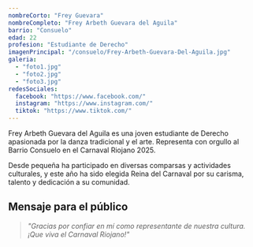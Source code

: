```yaml
---
nombreCorto: "Frey Guevara"
nombreCompleto: "Frey Arbeth Guevara del Aguila"
barrio: "Consuelo"
edad: 22
profesion: "Estudiante de Derecho"
imagenPrincipal: "/consuelo/Frey-Arbeth-Guevara-Del-Aguila.jpg"
galeria:
  - "foto1.jpg"
  - "foto2.jpg"
  - "foto3.jpg"
redesSociales: 
  facebook: "https://www.facebook.com/"
  instagram: "https://www.instagram.com/"
  tiktok: "https://www.tiktok.com/"
---
```



Frey Arbeth Guevara del Aguila es una joven estudiante de Derecho apasionada por la danza tradicional y el arte. Representa con orgullo al Barrio Consuelo en el Carnaval Riojano 2025.

Desde pequeña ha participado en diversas comparsas y actividades culturales, y este año ha sido elegida Reina del Carnaval por su carisma, talento y dedicación a su comunidad.

## Mensaje para el público

> _"Gracias por confiar en mí como representante de nuestra cultura. ¡Que viva el Carnaval Riojano!"_
